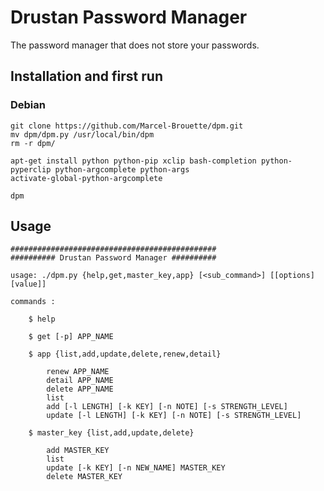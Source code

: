 # Drustan Password Manager

The password manager that does not store your passwords.

## Installation and first run

### Debian

    git clone https://github.com/Marcel-Brouette/dpm.git 
    mv dpm/dpm.py /usr/local/bin/dpm
    rm -r dpm/
    
    apt-get install python python-pip xclip bash-completion python-pyperclip python-argcomplete python-args
    activate-global-python-argcomplete
 
    dpm

## Usage

    ##############################################
    ########## Drustan Password Manager ##########

    usage: ./dpm.py {help,get,master_key,app} [<sub_command>] [[options] [value]]

    commands :

        $ help

        $ get [-p] APP_NAME 

        $ app {list,add,update,delete,renew,detail}

            renew APP_NAME
            detail APP_NAME
            delete APP_NAME
            list
            add [-l LENGTH] [-k KEY] [-n NOTE] [-s STRENGTH_LEVEL]
            update [-l LENGTH] [-k KEY] [-n NOTE] [-s STRENGTH_LEVEL]

        $ master_key {list,add,update,delete}

            add MASTER_KEY
            list
            update [-k KEY] [-n NEW_NAME] MASTER_KEY
            delete MASTER_KEY
